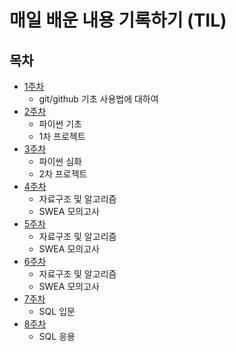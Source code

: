 #  매일 배운 내용 기록하기 (TIL)

##  목차

* [1주차](./July/1w/)
    - git/github 기초 사용법에 대하여
* [2주차](./July/2w/)
    - 파이썬 기초
    - 1차 프로젝트
* [3주차](./July/3w/)
    - 파이썬 심화
    - 2차 프로젝트
* [4주차](./July/4w/)
    - 자료구조 및 알고리즘
    - SWEA 모의고사
* [5주차](./August/5w/)
    - 자료구조 및 알고리즘
    - SWEA 모의고사
* [6주차](./August/6w/)
    - 자료구조 및 알고리즘
    - SWEA 모의고사
* [7주차](./August/7w/)
    - SQL 입문
* [8주차](./August/8w/)
    - SQL 응용
